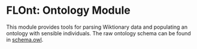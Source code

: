 # FLOnt: Ontology Module

This module provides tools for parsing Wiktionary data and populating an
ontology with sensible individuals. The raw ontology schema can be found in
[schema.owl](schema.owl).
